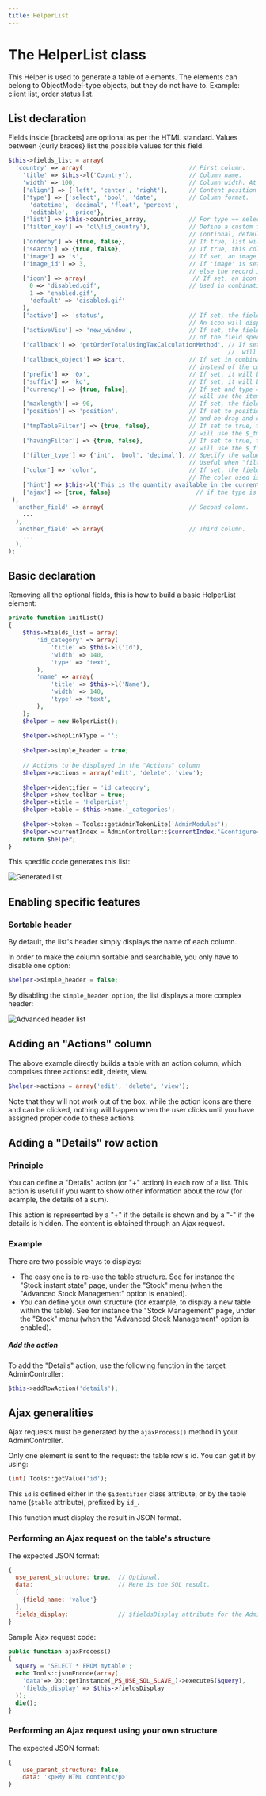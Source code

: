 ```yaml
---
title: HelperList
---
```


# The HelperList class

This Helper is used to generate a table of elements. The elements can belong to ObjectModel-type objects, but they do not have to. Example: client list, order status list.

## List declaration

Fields inside [brackets] are optional as per the HTML standard.
Values between {curly braces} list the possible values for this field.

```php
$this->fields_list = array(
  'country' => array(                              // First column.
    'title' => $this->l('Country'),                // Column name.
    'width' => 100,                                // Column width. At least one field should be set to 'auto' in order to grow with window size.
    ['align'] => {'left', 'center', 'right'},      // Content position inside the column (default 'left', optional).
    ['type'] => {'select', 'bool', 'date',         // Column format.
      'datetime', 'decimal', 'float', 'percent',
      'editable', 'price'},
    ['list'] => $this->countries_array,            // For type == select only. Content for the select drop down filter list (optional).
    ['filter_key'] => 'cl\!id_country'),           // Define a custom filter key to be used by the filter SQL request
                                                   // (optional, default uses the array key name, i.e. 'country').
    ['orderby'] => {true, false},                  // If true, list will be alphabetically ordered using this column values (optional, default false).
    ['search'] => {true, false},                   // If true, this column will have a search field (optional, default true).
    ['image'] => 's',                              // If set, an image will be displayed in this field located in the '/img' subfolder defined as value here (optional).
    ['image_id'] => 3,                             // If 'image' is set and if 'image_id' is set, it will be used as the image filename,
                                                   // else the record item id will be used (optional)
    ['icon'] => array(                              // If set, an icon will be displayed with icon key matching the field value.
      0 => 'disabled.gif',                         // Used in combination with type == bool (optional).
      1 => 'enabled.gif',
      'default' => 'disabled.gif'
    ),
    ['active'] => 'status',                        // If set, the field will be replaced by a clickable boolean switch for the item field (i.e. 'status').
                                                   // An icon will display the current status.
    ['activeVisu'] => 'new_window',                // If set, the field will be replaced by an icon depending on the boolean value
                                                   // of the field specified (i.e. 'new_window') (optional).
    ['callback'] => 'getOrderTotalUsingTaxCalculationMethod', // If set, the return value of the defined method call
                                                              //  will be used as the field content (optional).
    ['callback_object'] => $cart,                  // If set in combination with 'callback', the method will be called from the provided object
                                                   // instead of the current controller (optional).
    ['prefix'] => '0x',                            // If set, it will be displayed before the field value (optional).
    ['suffix'] => 'kg',                            // If set, it will be displayed after the field value (optional).
    ['currency'] => {true, false},                 // If set and type == price, the currency displayed
                                                   // will use the item currency and not the default currency (optional).
    ['maxlength'] => 90,                           // If set, the field value will be truncated if it has more characters than the numeric value set (optional).
    ['position'] => 'position',                    // If set to position, the field will display arrows
                                                   // and be drag and droppable, which will update position in db (optional).
    ['tmpTableFilter'] => {true, false},           // If set to true, the WHERE clause used to filter results
                                                   // will use the $_tmpTableFilter variable (optional, default false).
    ['havingFilter'] => {true, false},             // If set to true, the WHERE clause used to filter results
                                                   // will use the $_filterHaving variable (optional, default false).
    ['filter_type'] => {'int', 'bool', 'decimal'}, // Specify the value format when used in the filter where clause.
                                                   // Useful when "filter_type" is different from "type" (i.e. type == select) (optional).
    ['color'] => 'color',                          // If set, the field value will appear inside a colored element.
                                                   // The color used is the "color" index of the record and is in HTML name or hexadecimal format (optional).
    ['hint'] => $this->l('This is the quantity available in the current shop/group.'), // The hint will appear on column name hover (optional).
    ['ajax'] => {true, false}                        // if the type is bool, you use ajax
 ),
  'another_field' => array(                        // Second column.
    ...
  ),
  'another_field' => array(                        // Third column.
    ...
  ),
);
```

## Basic declaration

Removing all the optional fields, this is how to build a basic HelperList element:

```php
private function initList()
{
    $this->fields_list = array(
        'id_category' => array(
            'title' => $this->l('Id'),
            'width' => 140,
            'type' => 'text',
        ),
        'name' => array(
            'title' => $this->l('Name'),
            'width' => 140,
            'type' => 'text',
        ),
    );
    $helper = new HelperList();
     
    $helper->shopLinkType = '';
     
    $helper->simple_header = true;
     
    // Actions to be displayed in the "Actions" column
    $helper->actions = array('edit', 'delete', 'view');
     
    $helper->identifier = 'id_category';
    $helper->show_toolbar = true;
    $helper->title = 'HelperList';
    $helper->table = $this->name.'_categories';
     
    $helper->token = Tools::getAdminTokenLite('AdminModules');
    $helper->currentIndex = AdminController::$currentIndex.'&configure='.$this->name;
    return $helper;
}
```

This specific code generates this list:

![Generated list](../img/helperlist-sample01.png)

## Enabling specific features

### Sortable header

By default, the list's header simply displays the name of each column.

In order to make the column sortable and searchable, you only have to disable one option:

```php
$helper->simple_header = false;
```

By disabling the `simple_header option`, the list displays a more complex header:

![Advanced header list](../img/helperlist-sample02-sort.png)

## Adding an "Actions" column

The above example directly builds a table with an action column, which comprises three actions: edit, delete, view.

```php
$helper->actions = array('edit', 'delete', 'view');
```

Note that they will not work out of the box: while the action icons are there and can be clicked, nothing will happen when the user clicks until you have assigned proper code to these actions.

## Adding a "Details" row action

### Principle

You can define a "Details" action (or "+" action) in each row of a list. This action is useful if you want to show other information about the row (for example, the details of a sum).

This action is represented by a "+" if the details is shown and by a "-" if the details is hidden. The content is obtained through an Ajax request.

### Example

There are two possible ways to displays:

- The easy one is to re-use the table structure. See for instance the "Stock instant state" page, under the "Stock" menu (when the "Advanced Stock Management" option is enabled).
- You can define your own structure (for example, to display a new table within the table). See for instance the "Stock Management" page, under the "Stock" menu (when the "Advanced Stock Management" option is enabled).

##### Add the action

To add the "Details" action, use the following function in the target AdminController:

```php
$this->addRowAction('details');
```

## Ajax generalities

Ajax requests must be generated by the `ajaxProcess()` method in your AdminController.

Only one element is sent to the request: the table row's id. You can get it by using:

```php
(int) Tools::getValue('id');
```

This `id` is defined either in the `$identifier` class attribute, or by the table name (`$table` attribute), prefixed by `id_`.

This function must display the result in JSON format.

### Performing an Ajax request on the table's structure

The expected JSON format:

```js
{
  use_parent_structure: true,  // Optional.
  data:                        // Here is the SQL result.
  [
    {field_name: 'value'}
  ],
  fields_display:              // $fieldsDisplay attribute for the AdminController.
}
```

Sample Ajax request code:

```php
public function ajaxProcess()
{
  $query = 'SELECT * FROM mytable';
  echo Tools::jsonEncode(array(
    'data'=> Db::getInstance(_PS_USE_SQL_SLAVE_)->executeS($query),
    'fields_display' => $this->fieldsDisplay
  ));
  die();
}
```

### Performing an Ajax request using your own structure

The expected JSON format:

```js
{
    use_parent_structure: false,
    data: '<p>My HTML content</p>'
}
```
